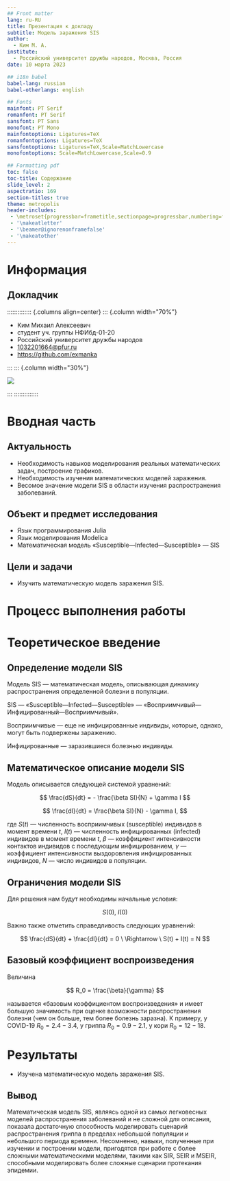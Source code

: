 ```yaml
---
## Front matter
lang: ru-RU
title: Презентация к докладу
subtitle: Модель заражения SIS
author:
  - Ким М. А.
institute:
  - Российский университет дружбы народов, Москва, Россия
date: 10 марта 2023

## i18n babel
babel-lang: russian
babel-otherlangs: english

## Fonts
mainfont: PT Serif
romanfont: PT Serif
sansfont: PT Sans
monofont: PT Mono
mainfontoptions: Ligatures=TeX
romanfontoptions: Ligatures=TeX
sansfontoptions: Ligatures=TeX,Scale=MatchLowercase
monofontoptions: Scale=MatchLowercase,Scale=0.9

## Formatting pdf
toc: false
toc-title: Содержание
slide_level: 2
aspectratio: 169
section-titles: true
theme: metropolis
header-includes:
 - \metroset{progressbar=frametitle,sectionpage=progressbar,numbering=fraction}
 - '\makeatletter'
 - '\beamer@ignorenonframefalse'
 - '\makeatother'
---
```


# Информация

## Докладчик

:::::::::::::: {.columns align=center}
::: {.column width="70%"}

  * Ким Михаил Алексеевич
  * студент уч. группы НФИбд-01-20
  * Российский университет дружбы народов
  * [1032201664@pfur.ru](mailto:1032201664@pfur.ru)
  * <https://github.com/exmanka>

:::
::: {.column width="30%"}

![](./image/0_me.png)

:::
::::::::::::::

# Вводная часть

## Актуальность

- Необходимость навыков моделирования реальных математических задач, построение графиков.
- Необходимость изучения математических моделей заражения.
- Весомое значение модели SIS в области изучения распространения заболеваний.

## Объект и предмет исследования

- Язык программирования Julia
- Язык моделирования Modelica
- Математическая модель «Susceptible—Infected—Susceptible» — SIS

## Цели и задачи

- Изучить математическую модель заражения SIS.

# Процесс выполнения работы

# Теоретическое введение
## Определение модели SIS

Модель SIS — математическая модель, описывающая динамику распространения определенной болезни в популяции.

SIS — «Susceptible—Infected—Susceptible» — «Восприимчивый—Инфицированный—Восприимчивый».

Восприимчивые — еще не инфицированные индивиды, которые, однако, могут быть подвержены заражению.

Инфицированные — заразившиеся болезнью индивиды.

## Математическое описание модели SIS

Модель описывается следующей системой уравнений:

$$
\frac{dS}{dt} = - \frac{\beta SI}{N} + \gamma I
$$

$$
\frac{dI}{dt} = \frac{\beta SI}{N} - \gamma I,
$$

где $S(t)$ — численность восприимчивых (susceptible) индивидов в момент времени $t$, $I(t)$ — численность инфицированных (infected) индивидов в момент времени $t$, $\beta$ — коэффициент интенсивности контактов индивидов с последующим инфицированием, $\gamma$ — коэффициент интенсивности выздоровления инфицированных индивидов, $N$ — число индивидов в популяции.

## Ограничения модели SIS

Для решения нам будут необходимы начальные условия:

$$S(0), \ I(0)$$

Важно также отметить справедливость следующих уравнений:

$$ \frac{dS}{dt} + \frac{dI}{dt} = 0 \ \Rightarrow \ S(t) + I(t) = N $$

## Базовый коэффициент воспроизведения

Величина

$$ R_0 = \frac{\beta}{\gamma} $$

называется «базовым коэффициентом воспроизведения» и имеет большую значимость при оценке возможности распространения болезни (чем он больше, тем более болезнь заразна). К примеру, у COVID-19 $R_0 = 2.4-3.4$, у гриппа $R_0 = 0.9-2.1$, у кори $R_0 = 12-18$.

# Результаты

- Изучена математическую модель заражения SIS.

## Вывод

Математическая модель SIS, являясь одной из самых легковесных моделей распространения заболеваний и не сложной для описания, показала достаточную способность моделировать сценарий распространения гриппа в пределах небольшой популяции и небольшого периода времени. Несомненно, навыки, полученные при изучении и построении модели, пригодятся при работе с более сложными математическими моделями, такими как SIR, SEIR и MSEIR, способными моделировать более сложные сценарии протекания эпидемии.
